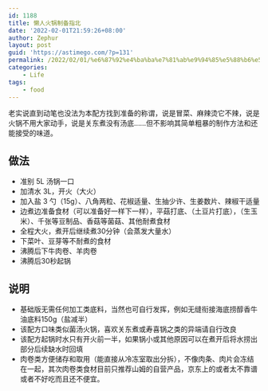 ```yaml
---
id: 1188
title: 懒人火锅制备指北
date: '2022-02-01T21:59:26+08:00'
author: Zephur
layout: post
guid: 'https://astimego.com/?p=131'
permalink: /2022/02/01/%e6%87%92%e4%ba%ba%e7%81%ab%e9%94%85%e5%88%b6%e5%a4%87%e6%8c%87%e5%8c%97/
categories:
    - Life
tags:
    - food
---
```


老实说直到动笔也没法为本配方找到准备的称谓，说是冒菜、麻辣烫它不辣，说是火锅不用大家动手，说是关东煮没有汤底……但不影响其简单粗暴的制作方法和还能接受的味道。

<!-- more -->

## 做法

- 准别 5L 汤锅一口
- 加清水 3L，开火（大火）
- 加入盐 3 勺（15g）、八角两粒、花椒适量、生抽少许、生姜数片、辣椒干适量
- 边煮边准备食材（可以准备好一样下一样），平菇打底、（土豆片打底），（生玉米）、千张等豆制品、香菇等菌菇、其他耐煮食材
- 全程大火，煮开后继续煮30分钟（会蒸发大量水）
- 下菜叶、豆芽等不耐煮的食材
- 沸腾后下牛肉卷、羊肉卷
- 沸腾后30秒起锅

## 说明

- 基础版无需任何加工类底料，当然也可自行发挥，例如无缝衔接海底捞醇香牛油底料150g（盐减半）
- 该配方口味类似菌汤火锅，喜欢关东煮或寿喜锅之类的异端请自行改良
- 该配方起锅时水只有开火前一半，如果锅小或其他原因可以在煮开后将水捞出部分后续缺水时回填
- 肉卷类方便储存和取用（能直接从冷冻室取出分拆），不像肉条、肉片会冻结在一起，其次肉卷类食材目前只推荐山姆的自营产品，京东上的或者太不靠谱或者不好吃而且还不便宜。
